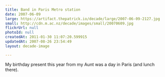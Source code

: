 ```yaml
---
title: Band in Paris Metro station
date: 2007-06-09
large: https://artifact.thepatrick.io/decade/large/2007-06-09-2127.jpg
small: http://cdn.m.ac.nz/decade/images/small/20070609.jpg
flickrUrl: null
photoId: null
createdAt: 2011-01-30 11:07:20.599915
updatedAt: 2007-08-26 23:54:49
layout: decade-image

---
```

My birthday present this year from my Aunt was a day in Paris (and lunch there).
